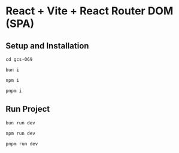 # React + Vite + React Router DOM (SPA)

## Setup and Installation

```
cd gcs-069
```

```
bun i 
```

```
npm i 
```

```
pnpm i 
```

## Run Project

```
bun run dev
```

```
npm run dev
```

```
pnpm run dev
```


